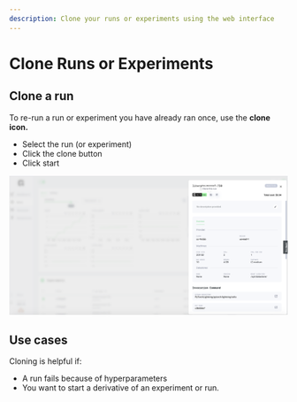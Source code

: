 ```yaml
---
description: Clone your runs or experiments using the web interface
---
```


# Clone Runs or Experiments

## Clone a run

To re-run a run or experiment you have already ran once, use the **clone icon.**

* Select the run \(or experiment\)
* Click the clone button
* Click start

![](../../.gitbook/assets/cloning.png)



## Use cases

Cloning is helpful if:

* A run fails because of hyperparameters
* You want to start a derivative of an experiment or run.

